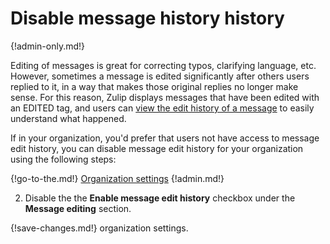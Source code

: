 # Disable message history history

{!admin-only.md!}

Editing of messages is great for correcting typos, clarifying
language, etc.  However, sometimes a message is edited significantly
after others users replied to it, in a way that makes those original
replies no longer make sense.  For this reason, Zulip displays
messages that have been edited with an EDITED tag, and users can
[view the edit history of a message](/help/view-a-messages-edit-history)
to easily understand what happened.

If in your organization, you'd prefer that users not have access to
message edit history, you can disable message edit history for your
organization using the following steps:

{!go-to-the.md!} [Organization settings](/#organization/settings)
{!admin.md!}

2. Disable the the **Enable message edit history** checkbox under the
**Message editing** section.

{!save-changes.md!} organization settings.
